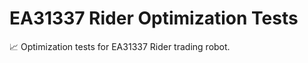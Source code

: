 # EA31337 Rider Optimization Tests

:chart_with_upwards_trend: Optimization tests for EA31337 Rider trading robot.
